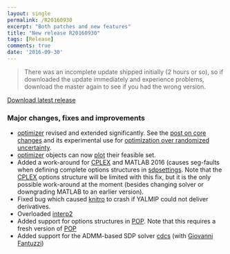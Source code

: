 ```yaml
---
layout: single
permalink: /R20160930
excerpt: "Both patches and new features"
title: "New release R20160930"
tags: [Release]
comments: true
date: '2016-09-30'
---
```


> There was an incomplete update shipped initially (2 hours or so), so if downloaded the update immediately and experience problems, download the master again to see if you had the wrong version.

[Download latest release](/download)

### Major changes, fixes and improvements

* [optimizer](/command/optimizer) revised and extended significantly. See the [post on core changes](/optimizerupdates) and its experimental use for [optimization over randomized uncertainty](/randomextension).
* [optimizer](/command/optimizer) objects can now [plot](/command/plot) their feasible set.
* Added a work-around for [CPLEX](/solver/cplex) and MATLAB 2016 (causes seg-faults when defining complete options structures in [sdpsettings](/command/sdpsettings). Note that the [CPLEX](/solver/cplex) options structure will be limited with this fix, but it is the only possible work-around at the moment (besides changing solver or downgrading MATLAB to an earlier version).
* Fixed bug which caused [knitro](/solver/knitro) to crash if YALMIP could not deliver derivatives.
* Overloaded [interp2](/command/interp2)
* Added support for options structures in [POP](/solver/pop). Note that this requires a fresh version of [POP](/solver/pop)
* Added support for the ADMM-based SDP solver [cdcs](/solver/cdcs) (with [Giovanni Fantuzzi](https://github.com/giofantuzzi))

